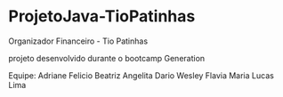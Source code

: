 # ProjetoJava-TioPatinhas
Organizador Financeiro - Tio Patinhas 


projeto desenvolvido durante o bootcamp Generation

Equipe:
Adriane Felicio 
Beatriz Angelita
Dario Wesley
Flavia Maria
Lucas Lima
